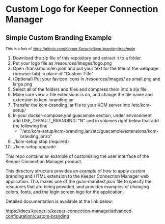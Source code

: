 # Custom Logo for Keeper Connection Manager
## Simple Custom Branding Example

<sub>This is a fork of https://github.com/Keeper-Security/kcm-branding/tree/main</sub>

1. Download the zip file of this repository and extract it to a folder.
2. Put your logo file as /resources/images/logo.png
3. Open /translations/en.json and put your text for the title of the webpage (browser tab) in place of "Custom Title"
4. (Optional) Put your favicon icons in /resources/images/ as small.png and large.png
5. Select all of the folders and files and compress them into a zip file.
6. Make sure view > file extensions is on, and change the file name and extension to kcm-branding.jar
7. Transfer the kcm-branding.jar file to your KCM server into /etc/kcm-setup/
8. In your docker-compose.yml guacamole section, under environment add USE_DEFAULT_BRANDING: "N" and in volumes right below that add the following line
   - "/etc/kcm-setup/kcm-branding.jar:/etc/guacamole/extensions/kcm-branding.jar:ro"
10. ./kcm-setup stop (required)
11. ./kcm-setup upgrade


This repo contains an example of customizing the user interface of the Keeper Connection Manager product.

This directory structure provides an example of how to apply custom branding
and HTML extension to the Keeper Connection Manager web application. This makes use
of the guac-manifest.json file to specify the resources that are being provided,
and provides examples of changing colors, fonts, and the login screen logo for
the application.

Detailed documentation is available at the link below:

https://docs.keeper.io/keeper-connection-manager/advanced-configuration/custom-branding
